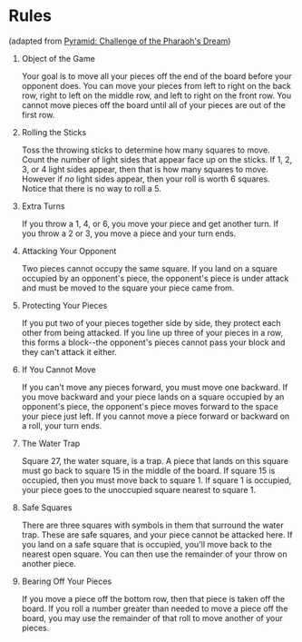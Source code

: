 # Rules

(adapted from [Pyramid: Challenge of the Pharaoh's Dream](https://youtu.be/OqVGvAXXc3o?si=cWd1_X4B6gvOlPeV&t=3105))

1. Object of the Game

   Your goal is to move all your pieces off the end of the board before your opponent does. You can move your pieces from left to right on the back row, right to left on the middle row, and left to right on the front row. You cannot move pieces off the board until all of your pieces are out of the first row.

2. Rolling the Sticks

   Toss the throwing sticks to determine how many squares to move. Count the number of light sides that appear face up on the sticks. If 1, 2, 3, or 4 light sides appear, then that is how many squares to move. However if _no_ light sides appear, then your roll is worth 6 squares. Notice that there is no way to roll a 5.

3. Extra Turns

   If you throw a 1, 4, or 6, you move your piece and get another turn. If you throw a 2 or 3, you move a piece and your turn ends.

4. Attacking Your Opponent

   Two pieces cannot occupy the same square. If you land on a square occupied by an opponent's piece, the opponent's piece is under attack and must be moved to the square your piece came from.

5. Protecting Your Pieces

   If you put two of your pieces together side by side, they protect each other from being attacked. If you line up three of your pieces in a row, this forms a block--the opponent's pieces cannot pass your block and they can't attack it either.

6. If You Cannot Move

   If you can't move any pieces forward, you must move one backward. If you move backward and your piece lands on a square occupied by an opponent's piece, the opponent's piece moves forward to the space your piece just left. If you cannot move a piece forward or backward on a roll, your turn ends.

7. The Water Trap

   Square 27, the water square, is a trap. A piece that lands on this square must go back to square 15 in the middle of the board. If square 15 is occupied, then you must move back to square 1. If square 1 is occupied, your piece goes to the unoccupied square nearest to square 1.

8. Safe Squares

   There are three squares with symbols in them that surround the water trap. These are safe squares, and your piece cannot be attacked here. If you land on a safe square that is occupied, you'll move back to the nearest open square. You can then use the remainder of your throw on another piece.

9. Bearing Off Your Pieces

   If you move a piece off the bottom row, then that piece is taken off the board. If you roll a number greater than needed to move a piece off the board, you may use the remainder of that roll to move another of your pieces.
